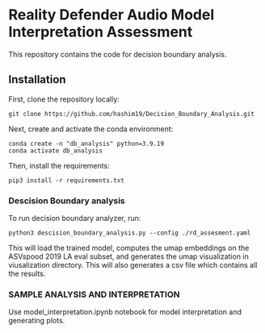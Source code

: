# Reality Defender Audio Model Interpretation Assessment

This repository contains the code for decision boundary analysis. 

## Installation
First, clone the repository locally:

```
git clone https://github.com/hashim19/Decision_Boundary_Analysis.git
```

Next, create and activate the conda environment:
```
conda create -n "db_analysis" python=3.9.19
conda activate db_analysis
```
Then, install the requirements:
```
pip3 install -r requirements.txt
```

### Descision Boundary analysis

To run decision boundary analyzer, run:

```
python3 descision_boundary_analysis.py --config ./rd_assesment.yaml
```

This will load the trained model, computes the umap embeddings on the ASVspood 2019 LA eval subset, and generates the umap visualization in viusalization directory. This will also generates a csv file which contains all the results. 

### SAMPLE ANALYSIS AND INTERPRETATION

Use model_interpretation.ipynb notebook for model interpretation and generating plots.
